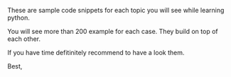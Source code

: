 These are sample code snippets for each topic you will see while learning python. 


You will see more than 200 example for each case. They build on top of each other. 

If you have time defitinitely recommend to have a look them.

Best,
